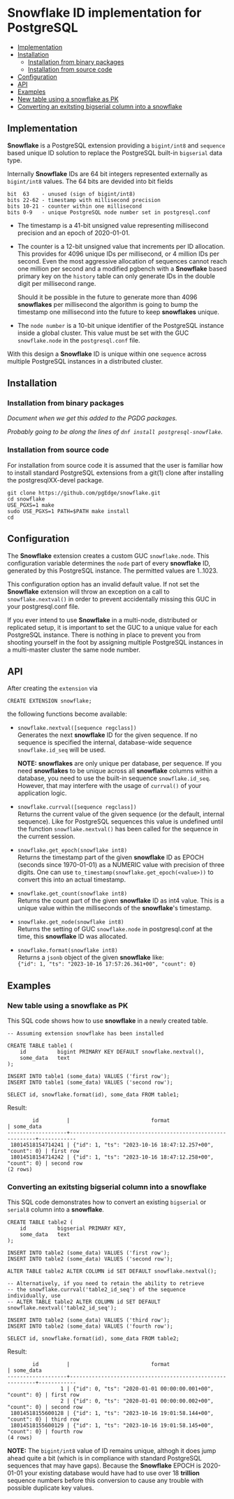 # Snowflake ID implementation for PostgreSQL

* [Implementation](#implementaiont)
* [Installation](#installation)
  * [Installation from binary packages](#installation-from-binary-packages)
  * [Installation from source code](#installation-from-source-code)
* [Configuration](#configuration)
* [API](#api)
* [Examples](#examples)
* [New table using a snowflake as PK](#new-table-using-a-snowflake-as-pk)
* [Converting an exitsting bigserial column into a snowflake](#converting-an-existing-bigserial-column-into-a-snowflake)

## Implementation

**Snowflake** is a PostgreSQL extension providing a `bigint/int8`
and `sequence` based unique ID solution to replace the PostgreSQL
built-in `bigserial` data type.

Internally **Snowflake** IDs are 64 bit integers represented externally as `bigint/int8` values. The 64 bits are devided into bit fields

```
bit  63    - unused (sign of bigint/int8)
bits 22-62 - timestamp with millisecond precision
bits 10-21 - counter within one millisecond
bits 0-9   - unique PostgreSQL node number set in postgresql.conf
```

* The timestamp is a 41-bit unsigned value representing millisecond
  precision and an epoch of 2020-01-01.

* The counter is a 12-bit unsigned value that increments per ID allocation.
  This provides for 4096 unique IDs per millisecond, or 4 million IDs per
  second. Even the most aggressive allocation of sequences cannot reach
  one million per second and a modified pgbench with a **Snowflake** based
  primary key on the `history` table can only generate IDs in the double
  digit per millisecond range.

  Should it be possible in the future to generate more than 4096
  **snowflakes** per millisecond the algorithm is going to bump the
  timestamp one millisecond into the future to keep **snowflakes**
  unique.

* The `node number` is a 10-bit unique identifier of the PostgreSQL
  instance inside a global cluster. This value must be set with the
  GUC `snowflake.node` in the `postgresql.conf` file.

With this design a **Snowflake** ID is unique within one `sequence`
across multiple PostgreSQL instances in a distributed cluster.

## Installation

### Installation from binary packages

*Document when we get this added to the PGDG packages.*

*Probably going to be along the lines of `dnf install postgresql-snowflake`.*

### Installation from source code

For installation from source code it is assumed that the user is
familiar how to install standard PostgreSQL extensions from a
git(1) clone after installing the postgresqlXX-devel package.
```
git clone https://github.com/pgEdge/snowflake.git
cd snowflake
USE_PGXS=1 make
sudo USE_PGXS=1 PATH=$PATH make install
cd
```

## Configuration

The **Snowflake** extension creates a custom GUC `snowflake.node`.
This configuration variable determines the `node` part of every
**snowflake** ID, generated by this PostgreSQL instance. The
permitted values are 1..1023.

This configuration option has an invalid default value.
If not set the **Snowflake** extension will throw an exception on
a call to `snowflake.nextval()` in order to prevent accidentally
missing this GUC in your postgresql.conf file.

If you ever intend to use **Snowflake** in a multi-node, distributed
or replicated setup, it is important to set the GUC to a unique value
for each PostgreSQL instance. There is nothing
in place to prevent you from shooting yourself in the foot by
assigning multiple PostgreSQL instances in a multi-master cluster
the same node number.

## API

After creating the `extension` via
```
CREATE EXTENSION snowflake;
```
the following functions become available:

* `snowflake.nextval([sequence regclass])`  
  Generates the next **snowflake** ID for the given sequence. If no
  sequence is specified the internal, database-wide sequence
  `snowflake.id_seq` will be used.

  **NOTE:** **snowflakes** are only unique per database, per sequence.
  If you need **snowflakes** to be unique across all **snowflake**
  columns within a database, you need to use the built-in sequence
  `snowflake.id_seq`. However, that may interfere with the usage
  of `currval()` of your application logic.

* `snowflake.currval([sequence regclass])`  
  Returns the current value of the given sequence (or the default, internal
  sequence). Like for PostgreSQL sequences this value is undefined until
  the function `snowflake.nextval()` has been called for the sequence in
  the current session.

* `snowflake.get_epoch(snowflake int8)`  
   Returns the timestamp part of the given **snowflake** ID as EPOCH
   (seconds since 1970-01-01) as a NUMERIC value with precision of
   three digits. One can use `to_timestamp(snowflake.get_epoch(<value>))`
   to convert this into an actual timestamp.

* `snowflake.get_count(snowflake int8)`  
  Returns the count part of the given **snowflake** ID as int4 value.
  This is a unique value within the milliseconds of the **snowflake**'s
  timestamp.

* `snowflake.get_node(snowflake int8)`  
  Returns the setting of GUC `snowflake.node` in postgresql.conf at
  the time, this **snowflake** ID was allocated.

* `snowflake.format(snowflake int8)`  
  Returns a `jsonb` object of the given **snowflake** like:  
  `{"id": 1, "ts": "2023-10-16 17:57:26.361+00", "count": 0}`

## Examples

### New table using a **snowflake** as PK
This SQL code shows how to use **snowflake** in a newly created table.
```
-- Assuming extension snowflake has been installed

CREATE TABLE table1 (
    id          bigint PRIMARY KEY DEFAULT snowflake.nextval(),
    some_data   text
);

INSERT INTO table1 (some_data) VALUES ('first row');
INSERT INTO table1 (some_data) VALUES ('second row');

SELECT id, snowflake.format(id), some_data FROM table1;
```
Result:
```
        id         |                          format                           | some_data
-------------------+-----------------------------------------------------------+------------
 18014518154714241 | {"id": 1, "ts": "2023-10-16 18:47:12.257+00", "count": 0} | first row
 18014518154714242 | {"id": 1, "ts": "2023-10-16 18:47:12.258+00", "count": 0} | second row
(2 rows)
```

### Converting an exitsting bigserial column into a snowflake
This SQL code demonstrates how to convert an existing `bigserial` or
`serial8` column into a **snowflake**.
```
CREATE TABLE table2 (
    id          bigserial PRIMARY KEY,
    some_data   text
);

INSERT INTO table2 (some_data) VALUES ('first row');
INSERT INTO table2 (some_data) VALUES ('second row');

ALTER TABLE table2 ALTER COLUMN id SET DEFAULT snowflake.nextval();

-- Alternatively, if you need to retain the ability to retrieve
-- the snowflake.currval('table2_id_seq') of the sequence individually, use
-- ALTER TABLE table2 ALTER COLUMN id SET DEFAULT snowflake.nextval('table2_id_seq');

INSERT INTO table2 (some_data) VALUES ('third row');
INSERT INTO table2 (some_data) VALUES ('fourth row');

SELECT id, snowflake.format(id), some_data FROM table2;
```
Result:
```
        id         |                          format                           | some_data  
-------------------+-----------------------------------------------------------+------------
                 1 | {"id": 0, "ts": "2020-01-01 00:00:00.001+00", "count": 0} | first row
                 2 | {"id": 0, "ts": "2020-01-01 00:00:00.002+00", "count": 0} | second row
 18014518155600128 | {"id": 1, "ts": "2023-10-16 19:01:58.144+00", "count": 0} | third row
 18014518155600129 | {"id": 1, "ts": "2023-10-16 19:01:58.145+00", "count": 0} | fourth row
(4 rows)
```
**NOTE:** The `bigint/int8` value of ID remains unique, althogh it does
jump ahead quite a bit (which is in compliance with standard PostgreSQL
sequences that may have gaps). Because the **Snowflake** EPOCH is
2020-01-01 your existing database would have had to use over 18 **trillion**
sequence numbers before this conversion to cause any trouble with
possible duplicate key values. 

